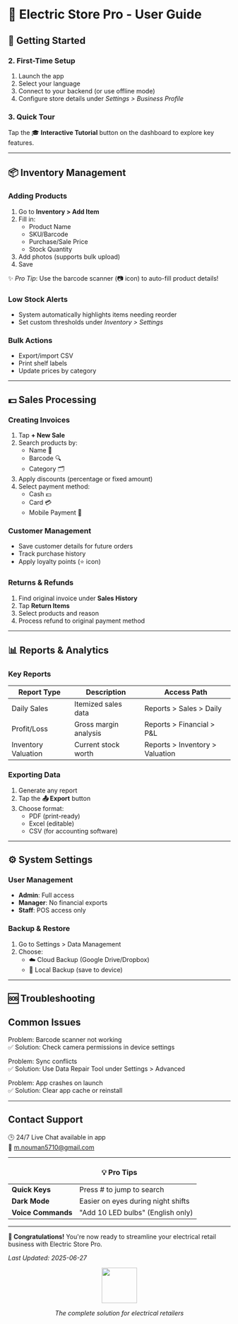 # 📘 Electric Store Pro - User Guide  


## 🏁 Getting Started  


### 2. First-Time Setup  
1. Launch the app  
2. Select your language  
3. Connect to your backend (or use offline mode)  
4. Configure store details under *Settings > Business Profile*  

### 3. Quick Tour  
Tap the 🎓 **Interactive Tutorial** button on the dashboard to explore key features.  

---

## 📦 Inventory Management  

### Adding Products  
1. Go to **Inventory > Add Item**  
2. Fill in:  
   - Product Name  
   - SKU/Barcode  
   - Purchase/Sale Price  
   - Stock Quantity  
3. Add photos (supports bulk upload)  
4. Save  

✨ *Pro Tip*: Use the barcode scanner (📷 icon) to auto-fill product details!  

### Low Stock Alerts  
- System automatically highlights items needing reorder  
- Set custom thresholds under *Inventory > Settings*  

### Bulk Actions  
- Export/import CSV  
- Print shelf labels  
- Update prices by category  

---

## 💵 Sales Processing  

### Creating Invoices  
1. Tap **+ New Sale**  
2. Search products by:  
   - Name 📛  
   - Barcode 🔍  
   - Category 🗂️  
3. Apply discounts (percentage or fixed amount)  
4. Select payment method:  
   - Cash 💵  
   - Card 💳  
   - Mobile Payment 📱  

### Customer Management  
- Save customer details for future orders  
- Track purchase history  
- Apply loyalty points (⭐ icon)  

### Returns & Refunds  
1. Find original invoice under **Sales History**  
2. Tap **Return Items**  
3. Select products and reason  
4. Process refund to original payment method  

---

## 📊 Reports & Analytics  

### Key Reports  
| Report Type | Description | Access Path |  
|------------|-------------|-------------|  
| Daily Sales | Itemized sales data | Reports > Sales > Daily |  
| Profit/Loss | Gross margin analysis | Reports > Financial > P&L |  
| Inventory Valuation | Current stock worth | Reports > Inventory > Valuation |  

### Exporting Data  
1. Generate any report  
2. Tap the **📤 Export** button  
3. Choose format:  
   - PDF (print-ready)  
   - Excel (editable)  
   - CSV (for accounting software)  

---

## ⚙️ System Settings  

### User Management  
- **Admin**: Full access  
- **Manager**: No financial exports  
- **Staff**: POS access only  

### Backup & Restore  
1. Go to Settings > Data Management
2. Choose:  
   - ☁️ Cloud Backup (Google Drive/Dropbox)  
   - 📁 Local Backup (save to device)  

---

## 🆘 Troubleshooting  

## Common Issues  

Problem: Barcode scanner not working  
✅ Solution: Check camera permissions in device settings  

Problem: Sync conflicts  
✅ Solution: Use Data Repair Tool under Settings > Advanced  

Problem: App crashes on launch  
✅ Solution: Clear app cache or reinstall  

---


## Contact Support  
🕒 24/7 Live Chat available in app  
📧 m.nouman5710@gmail.com


---

<div align="center">
  <h3>💡 Pro Tips</h3>
  <table>
    <tr>
      <td><strong>Quick Keys</strong></td>
      <td>Press # to jump to search</td>
    </tr>
    <tr>
      <td><strong>Dark Mode</strong></td>
      <td>Easier on eyes during night shifts</td>
    </tr>
    <tr>
      <td><strong>Voice Commands</strong></td>
      <td>"Add 10 LED bulbs" (English only)</td>
    </tr>
  </table>
</div>

---

**🎉 Congratulations!** You're now ready to streamline your electrical retail business with Electric Store Pro.  

*Last Updated: 2025-06-27*  


<div align="center">
  <img src="https://via.placeholder.com/150/3B82F6/FFFFFF?text=ESP" width="80">
  <p><em>The complete solution for electrical retailers</em></p>
</div>  

